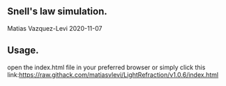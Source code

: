 Snell's law simulation.
-----------------------
Matias Vazquez-Levi 2020-11-07

Usage.
--------
open the index.html file in your preferred browser or simply click this link:https://raw.githack.com/matiasvlevi/LightRefraction/v1.0.6/index.html
